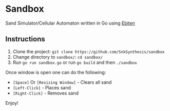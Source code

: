 # Sandbox
Sand Simulator/Cellular Automaton written in Go using [Ebiten](https://github.com/hajimehoshi/ebiten)

## Instructions

1. Clone the project: `git clone https://github.com/SnkSynthesis/sandbox`
2. Change directory to `sandbox/`: `cd sandbox/`
3. Run `go run sandbox.go` or run `go build` and then `./sandbox`

Once window is open one can do the following:

* `[Space]` Or `[Resizing Window]` - Clears all sand
* `[Left-Click]` - Places sand
* `[Right-Click]` - Removes sand

Enjoy!
